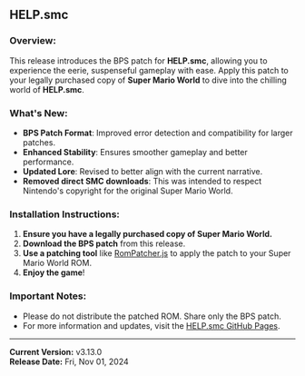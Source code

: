 ## HELP.smc

### Overview:
This release introduces the BPS patch for **HELP.smc**, allowing you to experience the eerie, suspenseful gameplay with ease. Apply this patch to your legally purchased copy of **Super Mario World** to dive into the chilling world of **HELP.smc**.

### What's New:
- **BPS Patch Format**: Improved error detection and compatibility for larger patches.
- **Enhanced Stability**: Ensures smoother gameplay and better performance.
- **Updated Lore**: Revised to better align with the current narrative.
- **Removed direct SMC downloads**: This was intended to respect Nintendo's copyright for the original Super Mario World.

### Installation Instructions:
1. **Ensure you have a legally purchased copy of Super Mario World.**
2. **Download the BPS patch** from this release.
3. **Use a patching tool** like [RomPatcher.js](https://www.marcrobledo.com/RomPatcher.js/) to apply the patch to your Super Mario World ROM.
4. **Enjoy the game**!

### Important Notes:
- Please do not distribute the patched ROM. Share only the BPS patch.
- For more information and updates, visit the [HELP.smc GitHub Pages](https://eledlow-studios.github.io/HELP.smc/).

---

**Current Version:** v3.13.0 <br>
**Release Date:** Fri, Nov 01, 2024
